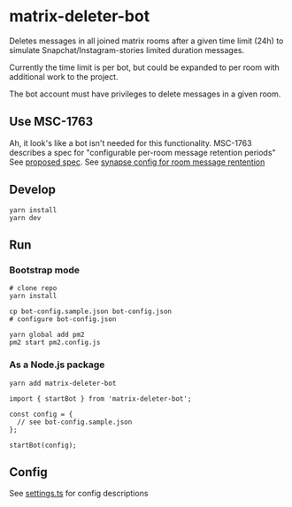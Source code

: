 # matrix-deleter-bot

Deletes messages in all joined matrix rooms after a given time limit (24h) to simulate Snapchat/Instagram-stories limited duration messages.

Currently the time limit is per bot, but could be expanded to per room with additional work to the project.

The bot account must have privileges to delete messages in a given room.

## Use MSC-1763

Ah, it look's like a bot isn't needed for this functionality. MSC-1763 describes a spec for "configurable per-room message retention periods" See [proposed spec](https://github.com/matrix-org/matrix-doc/blob/matthew/msc1763/proposals/1763-configurable-retention-periods.md). See [synapse config for room message rentention](https://github.com/matrix-org/synapse/blob/develop/docs/message_retention_policies.md#room-configuration)

## Develop

```
yarn install
yarn dev
```

## Run

### Bootstrap mode

```
# clone repo
yarn install

cp bot-config.sample.json bot-config.json
# configure bot-config.json

yarn global add pm2
pm2 start pm2.config.js
```

### As a Node.js package

```
yarn add matrix-deleter-bot
```

```
import { startBot } from 'matrix-deleter-bot';

const config = {
  // see bot-config.sample.json
};

startBot(config);
```

## Config

See [settings.ts](./src/settings.ts) for config descriptions

